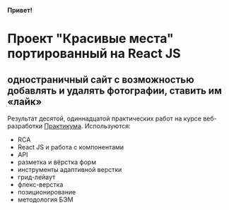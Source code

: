**Привет!**


# Проект "Красивые места" портированный на React JS 
## одностраничный сайт с возможностью добавлять и удалять фотографии, ставить им «лайк»

Результат десятой, одиннадцатой практических работ на курсе веб-разработки [Практикума](https://praktikum.yandex.ru/web/). Используются:

* RCA
* React JS и работа с  компонентами
* API
* разметка и вёрстка форм
* инструменты адаптивной верстки
* грид-лейаут
* флекс-верстка
* позиционирование
* методология БЭМ
